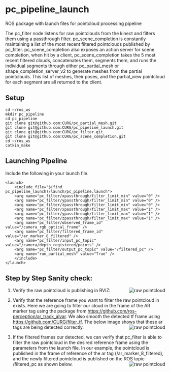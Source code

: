 # pc_pipeline_launch
ROS package with launch files for pointcloud processing pipeline

The pc_filter node listens for raw pointclouds from the kinect and filters them using a passthrough filter. pc_scene_completion is constantly maintaining a list of the most recent filtered pointclouds published by pc_filter. pc_scene_completion also exposes an action server for scene completion, when hit by a client, pc_scene_completion takes the 5 most recent filtered clouds, concatenates them, segments them, and runs the individual segments through either pc_partial_mesh or shape_completion_server_v2 to generate meshes from the partial pointclouds.  This list of meshes, their poses, and the partial_view pointcloud for each segment are all returned to the client. 

## Setup
```
cd ~/ros_ws
mkdir pc_pipeline
cd pc_pipeline
git clone git@github.com:CURG/pc_partial_mesh.git
git clone git@github.com:CURG/pc_pipeline_launch.git
git clone git@github.com:CURG/pc_filter.git
git clone git@github.com:CURG/pc_scene_completion.git
cd ~/ros_ws
catkin_make
```

## Launching Pipeline
Include the following in your launch file.
```
<launch>
    <include file="$(find pc_pipeline_launch)/launch/pc_pipeline.launch">
	<arg name="pc_filter/xpassthrough/filter_limit_min" value="0" />
	<arg name="pc_filter/ypassthrough/filter_limit_min" value="0" />
	<arg name="pc_filter/zpassthrough/filter_limit_min" value="0" />
	<arg name="pc_filter/xpassthrough/filter_limit_max" value="1" />
	<arg name="pc_filter/ypassthrough/filter_limit_max" value="1" />
	<arg name="pc_filter/zpassthrough/filter_limit_max" value="1" />
	<arg name="pc_filter/observed_frame_id" value="/camera_rgb_optical_frame" />
	<arg name="pc_filter/filtered_frame_id" value="/ar_marker_8_filtered" />
	<arg name="pc_filter/input_pc_topic" value="/camera/depth_registered/points" />
	<arg name="pc_filter/output_pc_topic" value="/filtered_pc" />
	<arg name="run_partial_mesh" value="True" />
    </include>
</launch>
```

## Step by Step Sanity check:

1) Verify the raw pointcloud is publishing in RVIZ:
<img src="https://github.com/CURG/pc_pipeline_launch/blob/master/imgs/raw_pointcloud.png" alt="raw pointcloud"
         title="Raw PointCloud" align="right" />
	 
	 
2) Verify that the reference frame you want to filter the raw pointcloud in exists. Here we are going to filter our cloud in the frame of the AR marker tag using the package from https://github.com/ros-perception/ar_track_alvar.  We also smooth the detected tf frame using https://github.com/CURG/filter_tf. The below image shows that these ar tags are being detected correctly. 
<img src="https://github.com/CURG/pc_pipeline_launch/blob/master/imgs/filter_frame.png" alt="raw pointcloud"
         title="Raw PointCloud" align="right" />
	 
	 
3) If the filtered frames our detected, we can verify that pc_filter is able to filter the raw pointcloud in the desired reference frame using the parameters from the launch file.  In our example, the pointcloud is published in the frame of reference of the ar tag (/ar_marker_8_filtered), and the newly filtered pointcloud is published on the ROS topic /filtered_pc as shown below.
<img src="https://github.com/CURG/pc_pipeline_launch/blob/master/imgs/pc_filter.png" alt="raw pointcloud"
         title="Raw PointCloud" align="right" />


